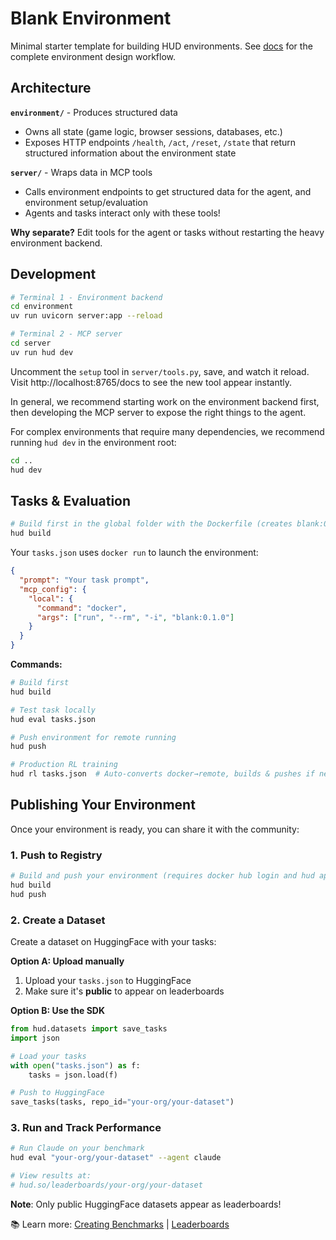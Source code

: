 # Blank Environment

Minimal starter template for building HUD environments.
See [docs](https://docs.hud.so/build-environments) for the complete environment design workflow.

## Architecture

**`environment/`** - Produces structured data
- Owns all state (game logic, browser sessions, databases, etc.)
- Exposes HTTP endpoints `/health`, `/act`, `/reset`, `/state` that return structured information about the environment state

**`server/`** - Wraps data in MCP tools
- Calls environment endpoints to get structured data for the agent, and environment setup/evaluation
- Agents and tasks interact only with these tools!

**Why separate?** Edit tools for the agent or tasks without restarting the heavy environment backend.

## Development

```bash
# Terminal 1 - Environment backend
cd environment
uv run uvicorn server:app --reload

# Terminal 2 - MCP server
cd server
uv run hud dev
```

Uncomment the `setup` tool in `server/tools.py`, save, and watch it reload.
Visit http://localhost:8765/docs to see the new tool appear instantly.

In general, we recommend starting work on the environment backend first, then developing the MCP server to expose the right things to the agent.

For complex environments that require many dependencies, we recommend running `hud dev` in the environment root:
```bash
cd ..
hud dev
```

## Tasks & Evaluation
```bash
# Build first in the global folder with the Dockerfile (creates blank:0.1.0)
hud build
```

Your `tasks.json` uses `docker run` to launch the environment:

```json
{
  "prompt": "Your task prompt",
  "mcp_config": {
    "local": {
      "command": "docker",
      "args": ["run", "--rm", "-i", "blank:0.1.0"]
    }
  }
}
```

**Commands:**
```bash
# Build first
hud build

# Test task locally
hud eval tasks.json

# Push environment for remote running
hud push

# Production RL training
hud rl tasks.json  # Auto-converts docker→remote, builds & pushes if needed
```

## Publishing Your Environment

Once your environment is ready, you can share it with the community:

### 1. Push to Registry
```bash
# Build and push your environment (requires docker hub login and hud api key)
hud build
hud push
```

### 2. Create a Dataset

Create a dataset on HuggingFace with your tasks:

**Option A: Upload manually**
1. Upload your `tasks.json` to HuggingFace
2. Make sure it's **public** to appear on leaderboards

**Option B: Use the SDK**
```python
from hud.datasets import save_tasks
import json

# Load your tasks
with open("tasks.json") as f:
    tasks = json.load(f)

# Push to HuggingFace
save_tasks(tasks, repo_id="your-org/your-dataset")
```

### 3. Run and Track Performance

```bash
# Run Claude on your benchmark
hud eval "your-org/your-dataset" --agent claude

# View results at:
# hud.so/leaderboards/your-org/your-dataset
```

**Note**: Only public HuggingFace datasets appear as leaderboards!

📚 Learn more: [Creating Benchmarks](https://docs.hud.so/evaluate-agents/create-benchmarks) | [Leaderboards](https://docs.hud.so/evaluate-agents/leaderboards)

